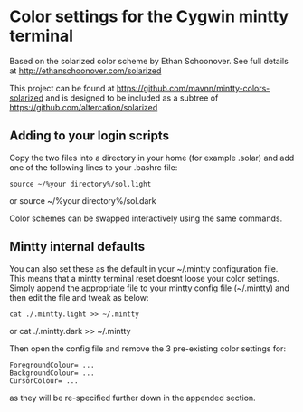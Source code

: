 # Color settings for the Cygwin mintty terminal

Based on the solarized color scheme by Ethan Schoonover. See full details at http://ethanschoonover.com/solarized

This project can be found at
https://github.com/mavnn/mintty-colors-solarized and is designed to be included as a subtree of https://github.com/altercation/solarized

## Adding to your login scripts

Copy the two files into a directory in your home (for example .solar) and add one of the following lines to your .bashrc file:

	source ~/%your directory%/sol.light
or
	source ~/%your directory%/sol.dark

Color schemes can be swapped interactively using the same commands.

## Mintty internal defaults

You can also set these as the default in your ~/.mintty configuration file.  This means that a mintty terminal reset doesnt loose your color settings. Simply append the appropriate file to your mintty config file (~/.mintty) and then edit the file and tweak as below:

	cat ./.mintty.light >> ~/.mintty
or
	cat ./.mintty.dark >> ~/.mintty

Then open the config file and remove the 3 pre-existing color settings for:

	ForegroundColour= ...
	BackgroundColour= ...
	CursorColour= ...

as they will be re-specified further down in the appended section.
